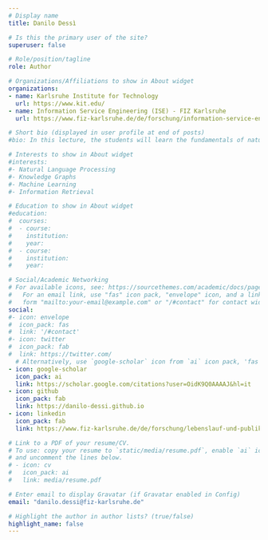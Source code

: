 ```yaml
---
# Display name
title: Danilo Dessì

# Is this the primary user of the site?
superuser: false

# Role/position/tagline
role: Author

# Organizations/Affiliations to show in About widget
organizations:
- name: Karlsruhe Institute for Technology
  url: https://www.kit.edu/
- name: Information Service Engineering (ISE) - FIZ Karlsruhe
  url: https://www.fiz-karlsruhe.de/de/forschung/information-service-engineering

# Short bio (displayed in user profile at end of posts)
#bio: In this lecture, the students will learn the fundamentals of natural language processing, knowledge mining, linked data engineering, as well as information retrieval required for the development of information services.

# Interests to show in About widget
#interests:
#- Natural Language Processing
#- Knowledge Graphs
#- Machine Learning
#- Information Retrieval

# Education to show in About widget
#education:
#  courses:
#  - course:
#    institution:
#    year:
#  - course:
#    institution:
#    year:

# Social/Academic Networking
# For available icons, see: https://sourcethemes.com/academic/docs/page-builder/#icons
#   For an email link, use "fas" icon pack, "envelope" icon, and a link in the
#   form "mailto:your-email@example.com" or "/#contact" for contact widget.
social:
#- icon: envelope
#  icon_pack: fas
#  link: '/#contact'
#- icon: twitter
#  icon_pack: fab
#  link: https://twitter.com/
  # Alternatively, use `google-scholar` icon from `ai` icon pack, 'fas' and 'graduation-cap'
- icon: google-scholar
  icon_pack: ai
  link: https://scholar.google.com/citations?user=OidK9Q0AAAAJ&hl=it
- icon: github
  icon_pack: fab
  link: https://danilo-dessi.github.io
- icon: linkedin
  icon_pack: fab
  link: https://www.fiz-karlsruhe.de/de/forschung/lebenslauf-und-publikationen-dr-danilo-dessi

# Link to a PDF of your resume/CV.
# To use: copy your resume to `static/media/resume.pdf`, enable `ai` icons in `params.toml`, 
# and uncomment the lines below.
# - icon: cv
#   icon_pack: ai
#   link: media/resume.pdf

# Enter email to display Gravatar (if Gravatar enabled in Config)
email: "danilo.dessi@fiz-karlsruhe.de"

# Highlight the author in author lists? (true/false)
highlight_name: false
---
```

